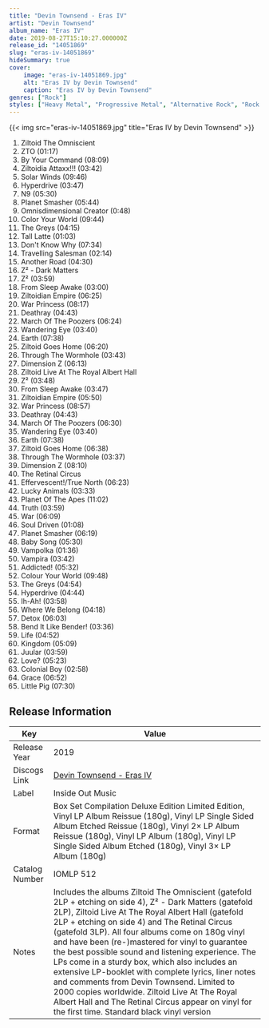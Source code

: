 ```yaml
---
title: "Devin Townsend - Eras IV"
artist: "Devin Townsend"
album_name: "Eras IV"
date: 2019-08-27T15:10:27.000000Z
release_id: "14051869"
slug: "eras-iv-14051869"
hideSummary: true
cover:
    image: "eras-iv-14051869.jpg"
    alt: "Eras IV by Devin Townsend"
    caption: "Eras IV by Devin Townsend"
genres: ["Rock"]
styles: ["Heavy Metal", "Progressive Metal", "Alternative Rock", "Rock Opera"]
---
```


{{< img src="eras-iv-14051869.jpg" title="Eras IV by Devin Townsend" >}}

<!-- section break -->

1. Ziltoid The Omniscient
2. ZTO (01:17)
3. By Your Command (08:09)
4. Ziltoidia Attaxx!!! (03:42)
5. Solar Winds (09:46)
6. Hyperdrive (03:47)
7. N9 (05:30)
8. Planet Smasher (05:44)
9. Omnisdimensional Creator (0:48)
10. Color Your World (09:44)
11. The Greys (04:15)
12. Tall Latte (01:03)
13. Don't Know Why (07:34)
14. Travelling Salesman (02:14)
15. Another Road  (04:30)
16. Z² - Dark Matters
17. Z² (03:59)
18. From Sleep Awake (03:00)
19. Ziltoidian Empire (06:25)
20. War Princess (08:17)
21. Deathray (04:43)
22. March Of The Poozers (06:24)
23. Wandering Eye (03:40)
24. Earth (07:38)
25. Ziltoid Goes Home (06:20)
26. Through The Wormhole (03:43)
27. Dimension Z (06:13)
28. Ziltoid Live At The Royal Albert Hall
29. Z² (03:48)
30. From Sleep Awake (03:47)
31. Ziltoidian Empire (05:50)
32. War Princess (08:57)
33. Deathray (04:43)
34. March Of The Poozers (06:30)
35. Wandering Eye (03:40)
36. Earth (07:38)
37. Ziltoid Goes Home (06:38)
38. Through The Wormhole (03:37)
39. Dimension Z (08:10)
40. The Retinal Circus
41. Effervescent!/True North (06:23)
42. Lucky Animals (03:33)
43. Planet Of The Apes (11:02)
44. Truth (03:59)
45. War (06:09)
46. Soul Driven (01:08)
47. Planet Smasher (06:19)
48. Baby Song (05:30)
49. Vampolka (01:36)
50. Vampira (03:42)
51. Addicted! (05:32)
52. Colour Your World (09:48)
53. The Greys (04:54)
54. Hyperdrive (04:44)
55. Ih-Ah!  (03:58)
56. Where We Belong (04:18)
57. Detox (06:03)
58. Bend It Like Bender! (03:36)
59. Life (04:52)
60. Kingdom (05:09)
61. Juular (03:59)
62. Love? (05:23)
63. Colonial Boy (02:58)
64. Grace  (06:52)
65. Little Pig (07:30)

<!-- section break -->





## Release Information
|  Key           | Value                                                |
| ---------------| ---------------------------------------------------- |
| Release Year   | 2019                                   |
| Discogs Link   | [Devin Townsend - Eras IV](https://www.discogs.com/release/14051869-Devin-Townsend-Eras-IV) |
| Label          | Inside Out Music |
| Format         | Box Set Compilation Deluxe Edition Limited Edition, Vinyl LP Album Reissue (180g), Vinyl LP Single Sided Album Etched Reissue (180g), Vinyl 2× LP Album Reissue (180g), Vinyl LP Album (180g), Vinyl LP Single Sided Album Etched (180g), Vinyl 3× LP Album (180g) |
| Catalog Number | IOMLP 512 |
| Notes | Includes the albums Ziltoid The Omniscient (gatefold 2LP + etching on side 4), Z² - Dark Matters (gatefold 2LP), Ziltoid Live At The Royal Albert Hall (gatefold 2LP + etching on side 4) and The Retinal Circus (gatefold 3LP).   All four albums come on 180g vinyl and have been (re-)mastered for vinyl to guarantee the best possible sound and listening experience. The LPs come in a sturdy box, which also includes an extensive LP-booklet with complete lyrics, liner notes and comments from Devin Townsend.   Limited to 2000 copies worldwide. Ziltoid Live At The Royal Albert Hall and The Retinal Circus appear on vinyl for the first time.  Standard black vinyl version |
